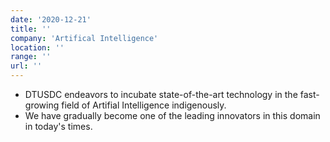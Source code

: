 ```yaml
---
date: '2020-12-21'
title: ''
company: 'Artifical Intelligence'
location: ''
range: ''
url: ''
---
```


- DTUSDC endeavors to incubate state-of-the-art technology in the fast-growing field of Artifial Intelligence indigenously.
- We have gradually become one of the leading innovators in this domain in today's times.
